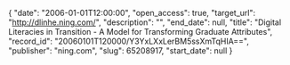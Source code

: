 {
  "date": "2006-01-01T12:00:00", 
  "open_access": true, 
  "target_url": "http://dlinhe.ning.com/", 
  "description": "", 
  "end_date": null, 
  "title": "Digital Literacies in Transition - A Model for Transforming Graduate Attributes", 
  "record_id": "20060101T120000/Y3YxLXxLerBM5ssXmTqHIA==", 
  "publisher": "ning.com", 
  "slug": 65208917, 
  "start_date": null
}

